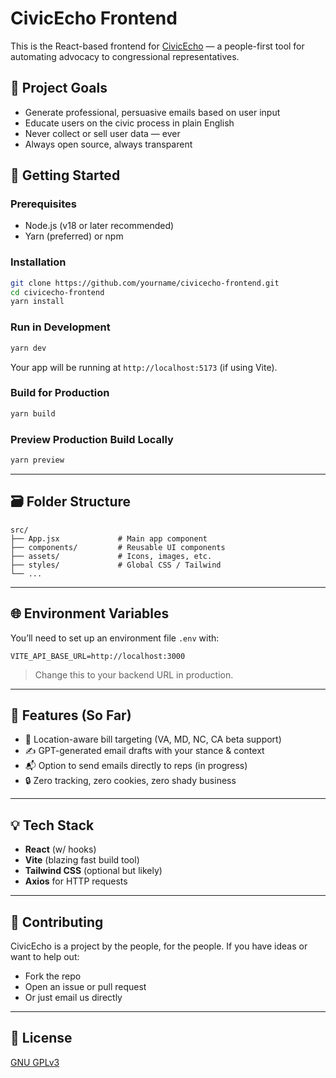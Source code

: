 # CivicEcho Frontend

This is the React-based frontend for [CivicEcho](https://github.com/abkhur/civicecho) — a people-first tool for automating advocacy to congressional representatives.

## 🧠 Project Goals

- Generate professional, persuasive emails based on user input
- Educate users on the civic process in plain English
- Never collect or sell user data — ever
- Always open source, always transparent

## 🚀 Getting Started

### Prerequisites

- Node.js (v18 or later recommended)
- Yarn (preferred) or npm

### Installation

```bash
git clone https://github.com/yourname/civicecho-frontend.git
cd civicecho-frontend
yarn install
```

### Run in Development

```bash
yarn dev
```

Your app will be running at `http://localhost:5173` (if using Vite).

### Build for Production

```bash
yarn build
```

### Preview Production Build Locally

```bash
yarn preview
```

---

## 🗃️ Folder Structure

```
src/
├── App.jsx             # Main app component
├── components/         # Reusable UI components
├── assets/             # Icons, images, etc.
├── styles/             # Global CSS / Tailwind
└── ...
```

---

## 🌐 Environment Variables

You’ll need to set up an environment file `.env` with:

```
VITE_API_BASE_URL=http://localhost:3000
```

> Change this to your backend URL in production.

---

## 🧩 Features (So Far)

- 🎯 Location-aware bill targeting (VA, MD, NC, CA beta support)
- ✍️ GPT-generated email drafts with your stance & context
- 📬 Option to send emails directly to reps (in progress)
- 🔒 Zero tracking, zero cookies, zero shady business

---

## 💡 Tech Stack

- **React** (w/ hooks)
- **Vite** (blazing fast build tool)
- **Tailwind CSS** (optional but likely)
- **Axios** for HTTP requests

---

## 🤝 Contributing

CivicEcho is a project by the people, for the people. If you have ideas or want to help out:

- Fork the repo
- Open an issue or pull request
- Or just email us directly

---

## 📜 License

[GNU GPLv3](https://www.gnu.org/licenses/gpl-3.0.en.html)

